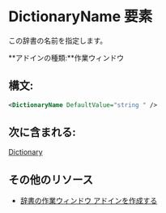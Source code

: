 
# DictionaryName 要素
この辞書の名前を指定します。

 **アドインの種類:**作業ウィンドウ


## 構文:


```XML
<DictionaryName DefaultValue="string " />
```


## 次に含まれる:

[Dictionary](../../reference/manifest/dictionary.md)


## その他のリソース



- [辞書の作業ウィンドウ アドインを作成する](../../docs/word/dictionary-task-pane-add-ins.md)
    
